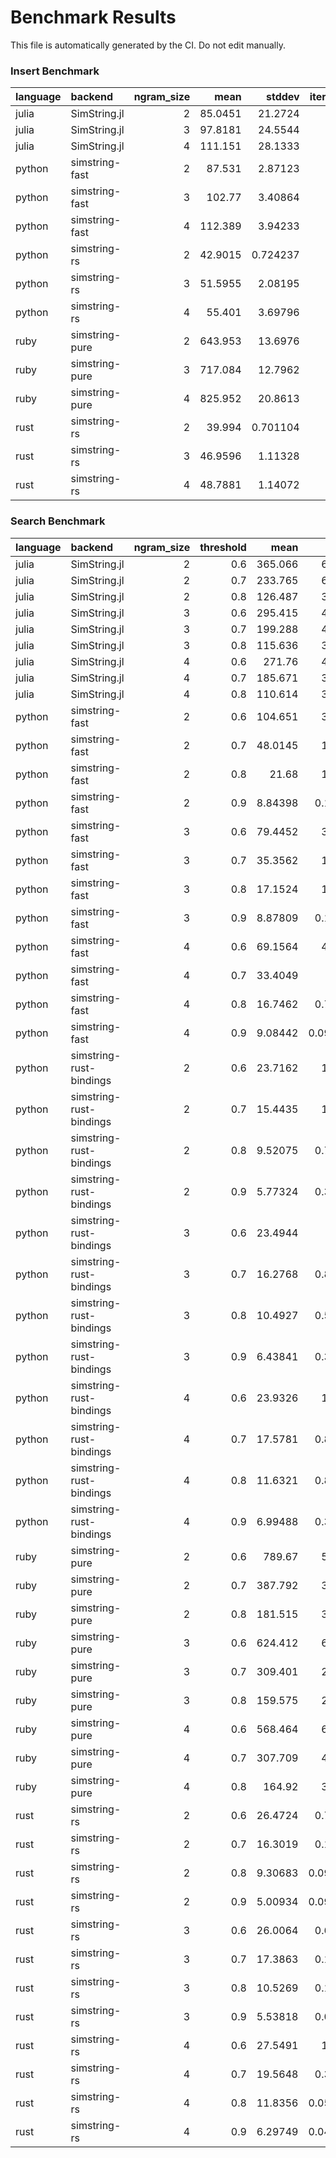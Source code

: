 # Benchmark Results

This file is automatically generated by the CI. Do not edit manually.

### Insert Benchmark
| language   | backend        |   ngram_size |     mean |    stddev |   iterations |
|:-----------|:---------------|-------------:|---------:|----------:|-------------:|
| julia      | SimString.jl   |            2 |  85.0451 | 21.2724   |          100 |
| julia      | SimString.jl   |            3 |  97.8181 | 24.5544   |          100 |
| julia      | SimString.jl   |            4 | 111.151  | 28.1333   |          100 |
| python     | simstring-fast |            2 |  87.531  |  2.87123  |          100 |
| python     | simstring-fast |            3 | 102.77   |  3.40864  |          100 |
| python     | simstring-fast |            4 | 112.389  |  3.94233  |          100 |
| python     | simstring-rs   |            2 |  42.9015 |  0.724237 |          100 |
| python     | simstring-rs   |            3 |  51.5955 |  2.08195  |          100 |
| python     | simstring-rs   |            4 |  55.401  |  3.69796  |          100 |
| ruby       | simstring-pure |            2 | 643.953  | 13.6976   |           32 |
| ruby       | simstring-pure |            3 | 717.084  | 12.7962   |           28 |
| ruby       | simstring-pure |            4 | 825.952  | 20.8613   |           25 |
| rust       | simstring-rs   |            2 |  39.994  |  0.701104 |          100 |
| rust       | simstring-rs   |            3 |  46.9596 |  1.11328  |          100 |
| rust       | simstring-rs   |            4 |  48.7881 |  1.14072  |          100 |

### Search Benchmark
| language   | backend                 |   ngram_size |   threshold |      mean |    stddev |   iterations |
|:-----------|:------------------------|-------------:|------------:|----------:|----------:|-------------:|
| julia      | SimString.jl            |            2 |         0.6 | 365.066   | 6.99151   |           55 |
| julia      | SimString.jl            |            2 |         0.7 | 233.765   | 6.16269   |           86 |
| julia      | SimString.jl            |            2 |         0.8 | 126.487   | 3.17971   |          100 |
| julia      | SimString.jl            |            3 |         0.6 | 295.415   | 4.57031   |           68 |
| julia      | SimString.jl            |            3 |         0.7 | 199.288   | 4.52419   |          100 |
| julia      | SimString.jl            |            3 |         0.8 | 115.636   | 3.41206   |          100 |
| julia      | SimString.jl            |            4 |         0.6 | 271.76    | 4.25879   |           74 |
| julia      | SimString.jl            |            4 |         0.7 | 185.671   | 3.36403   |          100 |
| julia      | SimString.jl            |            4 |         0.8 | 110.614   | 3.70853   |          100 |
| python     | simstring-fast          |            2 |         0.6 | 104.651   | 3.06292   |          100 |
| python     | simstring-fast          |            2 |         0.7 |  48.0145  | 1.32476   |          100 |
| python     | simstring-fast          |            2 |         0.8 |  21.68    | 1.23444   |          100 |
| python     | simstring-fast          |            2 |         0.9 |   8.84398 | 0.101014  |          100 |
| python     | simstring-fast          |            3 |         0.6 |  79.4452  | 3.79273   |          100 |
| python     | simstring-fast          |            3 |         0.7 |  35.3562  | 1.61088   |          100 |
| python     | simstring-fast          |            3 |         0.8 |  17.1524  | 1.38509   |          100 |
| python     | simstring-fast          |            3 |         0.9 |   8.87809 | 0.193827  |          100 |
| python     | simstring-fast          |            4 |         0.6 |  69.1564  | 4.28116   |          100 |
| python     | simstring-fast          |            4 |         0.7 |  33.4049  | 2.4437    |          100 |
| python     | simstring-fast          |            4 |         0.8 |  16.7462  | 0.740016  |          100 |
| python     | simstring-fast          |            4 |         0.9 |   9.08442 | 0.0900825 |          100 |
| python     | simstring-rust-bindings |            2 |         0.6 |  23.7162  | 1.35381   |          100 |
| python     | simstring-rust-bindings |            2 |         0.7 |  15.4435  | 1.04877   |          100 |
| python     | simstring-rust-bindings |            2 |         0.8 |   9.52075 | 0.708199  |          100 |
| python     | simstring-rust-bindings |            2 |         0.9 |   5.77324 | 0.328532  |          100 |
| python     | simstring-rust-bindings |            3 |         0.6 |  23.4944  | 1.2208    |          100 |
| python     | simstring-rust-bindings |            3 |         0.7 |  16.2768  | 0.840676  |          100 |
| python     | simstring-rust-bindings |            3 |         0.8 |  10.4927  | 0.541981  |          100 |
| python     | simstring-rust-bindings |            3 |         0.9 |   6.43841 | 0.350994  |          100 |
| python     | simstring-rust-bindings |            4 |         0.6 |  23.9326  | 1.34794   |          100 |
| python     | simstring-rust-bindings |            4 |         0.7 |  17.5781  | 0.897569  |          100 |
| python     | simstring-rust-bindings |            4 |         0.8 |  11.6321  | 0.853739  |          100 |
| python     | simstring-rust-bindings |            4 |         0.9 |   6.99488 | 0.359959  |          100 |
| ruby       | simstring-pure          |            2 |         0.6 | 789.67    | 5.34712   |           26 |
| ruby       | simstring-pure          |            2 |         0.7 | 387.792   | 3.17954   |           52 |
| ruby       | simstring-pure          |            2 |         0.8 | 181.515   | 3.72459   |          100 |
| ruby       | simstring-pure          |            3 |         0.6 | 624.412   | 6.20392   |           33 |
| ruby       | simstring-pure          |            3 |         0.7 | 309.401   | 2.67707   |           65 |
| ruby       | simstring-pure          |            3 |         0.8 | 159.575   | 2.61797   |          100 |
| ruby       | simstring-pure          |            4 |         0.6 | 568.464   | 6.80618   |           36 |
| ruby       | simstring-pure          |            4 |         0.7 | 307.709   | 4.43823   |           66 |
| ruby       | simstring-pure          |            4 |         0.8 | 164.92    | 3.02413   |          100 |
| rust       | simstring-rs            |            2 |         0.6 |  26.4724  | 0.796075  |          100 |
| rust       | simstring-rs            |            2 |         0.7 |  16.3019  | 0.130014  |          100 |
| rust       | simstring-rs            |            2 |         0.8 |   9.30683 | 0.0922718 |          100 |
| rust       | simstring-rs            |            2 |         0.9 |   5.00934 | 0.0912748 |          100 |
| rust       | simstring-rs            |            3 |         0.6 |  26.0064  | 0.633438  |          100 |
| rust       | simstring-rs            |            3 |         0.7 |  17.3863  | 0.166283  |          100 |
| rust       | simstring-rs            |            3 |         0.8 |  10.5269  | 0.160993  |          100 |
| rust       | simstring-rs            |            3 |         0.9 |   5.53818 | 0.087071  |          100 |
| rust       | simstring-rs            |            4 |         0.6 |  27.5491  | 1.23613   |          100 |
| rust       | simstring-rs            |            4 |         0.7 |  19.5648  | 0.347841  |          100 |
| rust       | simstring-rs            |            4 |         0.8 |  11.8356  | 0.0546657 |          100 |
| rust       | simstring-rs            |            4 |         0.9 |   6.29749 | 0.0473183 |          100 |

